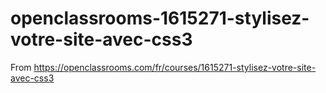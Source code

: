 # openclassrooms-1615271-stylisez-votre-site-avec-css3
From https://openclassrooms.com/fr/courses/1615271-stylisez-votre-site-avec-css3
